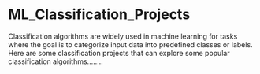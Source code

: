 # ML_Classification_Projects
Classification algorithms are widely used in machine learning for tasks where the goal is to categorize input data into predefined classes or labels.
Here are some classification projects that can explore some popular classification algorithms........
